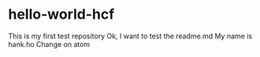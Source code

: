# hello-world-hcf
This is my first test repository
Ok, I want to test the readme.md
My name is hank.ho
Change on atom

